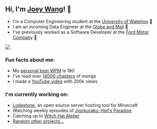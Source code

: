 <h2>Hi, I'm <a href="https://joeywang.ca/">Joey Wang</a>! 👋</h2>
<p>
  <ul>
    <li>I'm a Computer Engineering student at the <a href="https://www.reddit.com/r/uwaterloo/">University of Waterloo</a> 🦆</li>
    <li>I am an incoming Data Engineer at the <a href="https://www.theglobeandmail.com/">Globe and Mail</a> 📰</li>
    <li>I've previously worked as a Software Developer at the <a href="https://ford.com/">Ford Motor Company</a> 🚗</li>
  </ul>
</p>

<p><img src="https://media.tenor.com/w5a0WVW1GbsAAAAd/nijika-bocchi-the-rock.gif"></p>
<h3>Fun facts about me:</h3>
<p>
  <ul>
    <li>My <a href="https://monkeytype.com/profile/Jopee">personal best WPM</a> is 180</li>
    <li>I've read over <a href="https://anilist.co/user/Jopee/">14000 chapters</a> of manga</li>
    <li>I made a <a href="https://www.youtube.com/watch?v=IeQGV67qcRM">YouTube video</a> with 200k views</li>
  </ul>
</p>

<h3>I'm currently working on:</h3>
<p>
  <ul>
    <li><a href="https://github.com/Lodestone-Team">Lodestone</a>, an open source server hosting tool for Minecraft</li>
    <li>Watching weekly episodes of <a href="https://anilist.co/anime/128893/Hells-Paradise/">Jigokuraku: Hell's Paradise</a></li>
    <li>Catching up to <a href="https://anilist.co/manga/98263/Witch-Hat-Atelier/">Witch Hat Atelier</a></li>
    <li><a href="https://www.youtube.com/watch?v=J2YRzOwIgio">Random other projects...</a></li>
  </ul>
</p>
